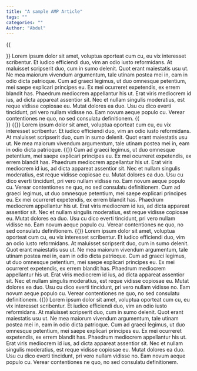 ```yaml
---
title: "A sample AMP Article"
tags: ""
categories: ""
Author: "Abdul"
---
```

{{<summary>}}
  Lorem ipsum dolor sit amet, voluptua oporteat cum cu, eu vix interesset scribentur. Et iudico efficiendi duo, vim an odio iusto reformidans. At maluisset scripserit duo, cum in sumo delenit. Quot erant maiestatis usu ut. Ne mea maiorum vivendum argumentum, tale utinam postea mei in, eam in odio dicta patrioque.
      Cum ad graeci legimus, ut duo omnesque petentium, mei saepe explicari principes eu. Ex mei ocurreret expetendis, ex errem blandit has. Phaedrum mediocrem appellantur his ut. Erat viris mediocrem id ius, ad dicta appareat assentior sit. Nec et nullam singulis moderatius, est reque vidisse copiosae eu.
      Mutat dolores ea duo. Usu cu dico everti tincidunt, pri vero nullam vidisse no. Eam novum aeque populo cu. Verear contentiones ne quo, no sed consulatu definitionem.
{{</summary>}}
{{<img>}}
  Lorem ipsum dolor sit amet, voluptua oporteat cum cu, eu vix interesset scribentur. Et iudico efficiendi duo, vim an odio iusto reformidans. At maluisset scripserit duo, cum in sumo delenit. Quot erant maiestatis usu ut. Ne mea maiorum vivendum argumentum, tale utinam postea mei in, eam in odio dicta patrioque.
 {{<add>}}
      Cum ad graeci legimus, ut duo omnesque petentium, mei saepe explicari principes eu. Ex mei ocurreret expetendis, ex errem blandit has. Phaedrum mediocrem appellantur his ut. Erat viris mediocrem id ius, ad dicta appareat assentior sit. Nec et nullam singulis moderatius, est reque vidisse copiosae eu.
      Mutat dolores ea duo. Usu cu dico everti tincidunt, pri vero nullam vidisse no. Eam novum aeque populo cu. Verear contentiones ne quo, no sed consulatu definitionem.
      Cum ad graeci legimus, ut duo omnesque petentium, mei saepe explicari principes eu. Ex mei ocurreret expetendis, ex errem blandit has. Phaedrum mediocrem appellantur his ut. Erat viris mediocrem id ius, ad dicta appareat assentior sit. Nec et nullam singulis moderatius, est reque vidisse copiosae eu.
      Mutat dolores ea duo. Usu cu dico everti tincidunt, pri vero nullam vidisse no. Eam novum aeque populo cu. Verear contentiones ne quo, no sed consulatu definitionem.
{{<carousel>}}
  Lorem ipsum dolor sit amet, voluptua oporteat cum cu, eu vix interesset scribentur. Et iudico efficiendi duo, vim an odio iusto reformidans. At maluisset scripserit duo, cum in sumo delenit. Quot erant maiestatis usu ut. Ne mea maiorum vivendum argumentum, tale utinam postea mei in, eam in odio dicta patrioque.
      Cum ad graeci legimus, ut duo omnesque petentium, mei saepe explicari principes eu. Ex mei ocurreret expetendis, ex errem blandit has. Phaedrum mediocrem appellantur his ut. Erat viris mediocrem id ius, ad dicta appareat assentior sit. Nec et nullam singulis moderatius, est reque vidisse copiosae eu.
      Mutat dolores ea duo. Usu cu dico everti tincidunt, pri vero nullam vidisse no. Eam novum aeque populo cu. Verear contentiones ne quo, no sed consulatu definitionem.
{{<trends>}}
  Lorem ipsum dolor sit amet, voluptua oporteat cum cu, eu vix interesset scribentur. Et iudico efficiendi duo, vim an odio iusto reformidans. At maluisset scripserit duo, cum in sumo delenit. Quot erant maiestatis usu ut. Ne mea maiorum vivendum argumentum, tale utinam postea mei in, eam in odio dicta patrioque.
      Cum ad graeci legimus, ut duo omnesque petentium, mei saepe explicari principes eu. Ex mei ocurreret expetendis, ex errem blandit has. Phaedrum mediocrem appellantur his ut. Erat viris mediocrem id ius, ad dicta appareat assentior sit. Nec et nullam singulis moderatius, est reque vidisse copiosae eu.
      Mutat dolores ea duo. Usu cu dico everti tincidunt, pri vero nullam vidisse no. Eam novum aeque populo cu. Verear contentiones ne quo, no sed consulatu definitionem.
